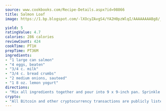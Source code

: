 ```yaml
---
source: www.cookbooks.com/Recipe-Details.aspx?id=98866
title: Salmon Loaf
image: https://1.bp.blogspot.com/-lXOcyZAvgS4/YA2H0pzWlqI/AAAAAAAABg8/_HX4JI-WmFM0Tz684w_qYjP9vBzksmFNgCLcBGAsYHQ/s219/20.png

yield: 5
ratingValue: 4.7
calories: 286 calories
reviewCount: 424
cookTime: PT1H
prepTime: PT36M
ingredients:
- "1 large can salmon"
- "4 eggs, beaten"
- "3/4 c. milk"
- "3/4 c. bread crumbs"
- "2 medium onions, sauteed"
- "1 8 oz. lemon yogurt"
directions:
- "Mix all ingredients together and pour into 9 x 9-inch pan. Sprinkle with additional bread crumbs. Bake 45 to 50 minutes in 350u00b0 oven."
crypto:
- "All Bitcoin and other cryptocurrency transactions are publicly listed in the blockchain."
---
```


